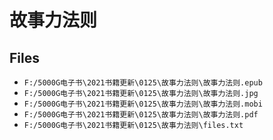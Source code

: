 # 故事力法则

## Files

- `F:/5000G电子书\2021书籍更新\0125\故事力法则\故事力法则.epub`
- `F:/5000G电子书\2021书籍更新\0125\故事力法则\故事力法则.jpg`
- `F:/5000G电子书\2021书籍更新\0125\故事力法则\故事力法则.mobi`
- `F:/5000G电子书\2021书籍更新\0125\故事力法则\故事力法则.pdf`
- `F:/5000G电子书\2021书籍更新\0125\故事力法则\files.txt`
